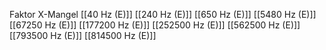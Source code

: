 Faktor X-Mangel
[[40 Hz (E)]]
[[240 Hz (E)]]
[[650 Hz (E)]]
[[5480 Hz (E)]]
[[67250 Hz (E)]]
[[177200 Hz (E)]]
[[252500 Hz (E)]]
[[562500 Hz (E)]]
[[793500 Hz (E)]]
[[814500 Hz (E)]]